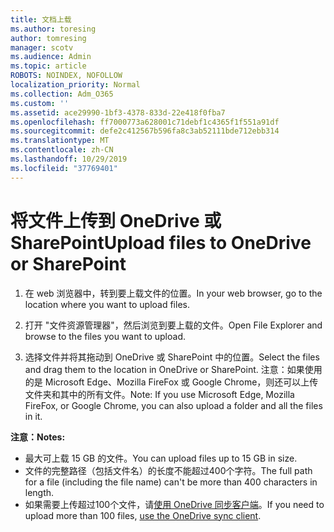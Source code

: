```yaml
---
title: 文档上载
ms.author: toresing
author: tomresing
manager: scotv
ms.audience: Admin
ms.topic: article
ROBOTS: NOINDEX, NOFOLLOW
localization_priority: Normal
ms.collection: Adm_O365
ms.custom: ''
ms.assetid: ace29990-1bf3-4378-833d-22e418f0fba7
ms.openlocfilehash: ff7000773a628001c71debf1c4365f1f551a91df
ms.sourcegitcommit: defe2c412567b596fa8c3ab52111bde712ebb314
ms.translationtype: MT
ms.contentlocale: zh-CN
ms.lasthandoff: 10/29/2019
ms.locfileid: "37769401"
---
```

# <a name="upload-files-to-onedrive-or-sharepoint"></a><span data-ttu-id="93c08-102">将文件上传到 OneDrive 或 SharePoint</span><span class="sxs-lookup"><span data-stu-id="93c08-102">Upload files to OneDrive or SharePoint</span></span>

1. <span data-ttu-id="93c08-103">在 web 浏览器中，转到要上载文件的位置。</span><span class="sxs-lookup"><span data-stu-id="93c08-103">In your web browser, go to the location where you want to upload files.</span></span>
    
2. <span data-ttu-id="93c08-104">打开 "文件资源管理器"，然后浏览到要上载的文件。</span><span class="sxs-lookup"><span data-stu-id="93c08-104">Open File Explorer and browse to the files you want to upload.</span></span>
    
3. <span data-ttu-id="93c08-105">选择文件并将其拖动到 OneDrive 或 SharePoint 中的位置。</span><span class="sxs-lookup"><span data-stu-id="93c08-105">Select the files and drag them to the location in OneDrive or SharePoint.</span></span> <span data-ttu-id="93c08-106">注意：如果使用的是 Microsoft Edge、Mozilla FireFox 或 Google Chrome，则还可以上传文件夹和其中的所有文件。</span><span class="sxs-lookup"><span data-stu-id="93c08-106">Note: If you use Microsoft Edge, Mozilla FireFox, or Google Chrome, you can also upload a folder and all the files in it.</span></span>
    
<span data-ttu-id="93c08-107">**注意：**</span><span class="sxs-lookup"><span data-stu-id="93c08-107">**Notes:**</span></span>

- <span data-ttu-id="93c08-108">最大可上载 15 GB 的文件。</span><span class="sxs-lookup"><span data-stu-id="93c08-108">You can upload files up to 15 GB in size.</span></span> 
- <span data-ttu-id="93c08-109">文件的完整路径（包括文件名）的长度不能超过400个字符。</span><span class="sxs-lookup"><span data-stu-id="93c08-109">The full path for a file (including the file name) can't be more than 400 characters in length.</span></span> 
- <span data-ttu-id="93c08-110">如果需要上传超过100个文件，请[使用 OneDrive 同步客户端](https://go.microsoft.com/fwlink/?linkid=866427)。</span><span class="sxs-lookup"><span data-stu-id="93c08-110">If you need to upload more than 100 files, [use the OneDrive sync client](https://go.microsoft.com/fwlink/?linkid=866427).</span></span> 
  

